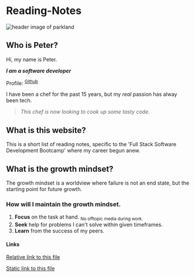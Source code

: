 
# Reading-Notes
![header image of parkland](https://media.discordapp.net/attachments/914902361246416966/915747141023068180/unknown.png)


## Who is Peter?
Hi, my name is Peter. 

***I am a software developer***

Profile: <SUP>[Github](https://github.com/AddPCB)</SUP>

I have been a chef for the past 15 years, but my *real* passion has alway been tech.

> *This chef is now looking to cook up some tasty code.*

## What is this website?
This is a short list of reading notes, specific to the 'Full Stack Software Development Bootcamp' where my career begun anew.

## What is the growth mindset?
The growth mindset is a worldview where failure is not an end state, but the starting point for future growth.

### How will I maintain the growth mindset.

1. **Focus** on the task at hand. <SUB>No offtopic media during work.</SUB>
2. **Seek** help for problems I can't solve within given timeframes.
3. **Learn** from the success of my peers.

#### Links
[Relative link to this file](README.md)

[Static link to this file](https://addpcb.github.io/reading-notes/README.md)
